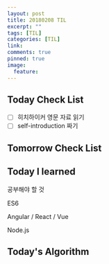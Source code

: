 ```yaml
---
layout: post
title: 20180208 TIL
excerpt: ""
tags: [TIL]
categories: [TIL]
link:
comments: true
pinned: true
image:
  feature:
---
```


## Today Check List

- [ ] 히치하이커 영문 자료 읽기
- [ ] self-introduction 짜기

## Tomorrow Check List



## Today I learned

공부해야 할 것

ES6

Angular / React / Vue

Node.js

## Today's Algorithm

